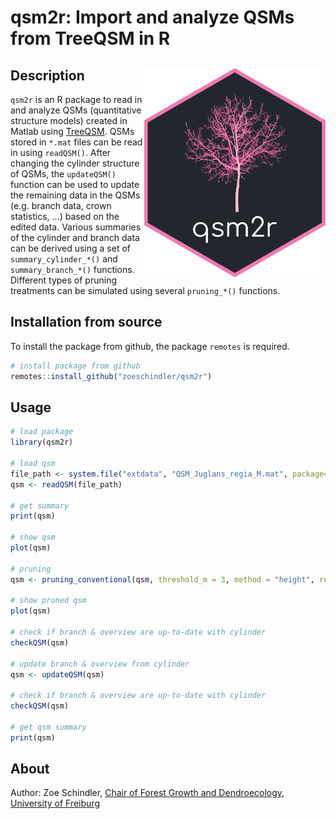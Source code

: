 # qsm2r: Import and analyze QSMs from TreeQSM in R 

## Description <img src="https://github.com/zoeschindler/qsm2r/blob/main/inst/figures/logo.png" align="right" width = 290/>

`qsm2r` is an R package to read in and analyze QSMs (quantitative structure models) created in Matlab using <a href = "https://github.com/InverseTampere/TreeQSM">TreeQSM</a>. QSMs stored in `*.mat` files can be read in using `readQSM()`. After changing the cylinder structure of QSMs, the `updateQSM()` function can be used to update the remaining data in the QSMs (e.g. branch data, crown statistics, ...) based on the edited data. Various summaries of the cylinder and branch data can be derived using a set of `summary_cylinder_*()` and `summary_branch_*()` functions. Different types of pruning treatments can be simulated using several `pruning_*()` functions.

## Installation from source

To install the package from github, the package `remotes` is required.

```R
# install package from github
remotes::install_github("zoeschindler/qsm2r")
```

## Usage

```R
# load package
library(qsm2r)

# load qsm
file_path <- system.file("extdata", "QSM_Juglans_regia_M.mat", package="qsm2r")
qsm <- readQSM(file_path)

# get summary
print(qsm)

# show qsm
plot(qsm)

# pruning
qsm <- pruning_conventional(qsm, threshold_m = 3, method = "height", remove = TRUE)

# show pruned qsm
plot(qsm)

# check if branch & overview are up-to-date with cylinder
checkQSM(qsm)

# update branch & overview from cylinder
qsm <- updateQSM(qsm)

# check if branch & overview are up-to-date with cylinder
checkQSM(qsm)

# get qsm summary
print(qsm)
```

## About

Author: Zoe Schindler, <a href = "https://www.iww.uni-freiburg.de/">Chair of Forest Growth and Dendroecology</a>, <a href = "https://uni-freiburg.de/">University of Freiburg</a>
